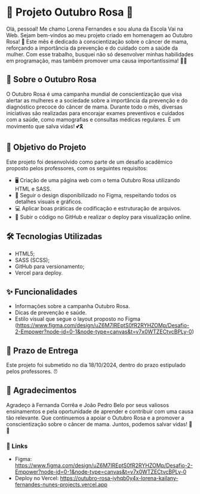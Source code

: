 # 💖 Projeto Outubro Rosa 💖
Olá, pessoal! Me chamo Lorena Fernandes e sou aluna da Escola Vai na Web. Sejam bem-vindos ao meu projeto criado em homenagem ao Outubro Rosa! 🎀
Este mês é dedicado à conscientização sobre o câncer de mama, reforçando a importância da prevenção e do cuidado com a saúde da mulher. Com esse trabalho, busquei não só desenvolver minhas habilidades em programação, mas também promover uma causa importantíssima! 💪🌸

## 📖 Sobre o Outubro Rosa
O Outubro Rosa é uma campanha mundial de conscientização que visa alertar as mulheres e a sociedade sobre a importância da prevenção e do diagnóstico precoce do câncer de mama. Durante todo o mês, diversas iniciativas são realizadas para encorajar exames preventivos e cuidados com a saúde, como mamografias e consultas médicas regulares. É um movimento que salva vidas! 💕🎗️

## 🎯 Objetivo do Projeto
Este projeto foi desenvolvido como parte de um desafio acadêmico proposto pelos professores, com os seguintes requisitos:
* 🖥️ Criação de uma página web com o tema Outubro Rosa utilizando HTML e SASS.
* 🎨 Seguir o design disponibilizado no Figma, respeitando todos os detalhes visuais e gráficos.
* 💻 Aplicar boas práticas de codificação e estruturação de arquivos.
* 🚀 Subir o código no GitHub e realizar o deploy para visualização online.

## 🛠️ Tecnologias Utilizadas
* HTML5;
* SASS (SCSS);
* GitHub para versionamento;
* Vercel para deploy.

## ✨ Funcionalidades
* Informações sobre a campanha Outubro Rosa.
* Dicas de prevenção e saúde.
* Estilo visual que segue o layout proposto no Figma (https://www.figma.com/design/uZ6M7IREptS0fR2RYHZOMp/Desafio-2-Empower?node-id=0-1&node-type=canvas&t=v7x0WTZECtvcBPLy-0)

## 📅 Prazo de Entrega
Este projeto foi submetido no dia 18/10/2024, dentro do prazo estipulado pelos professores. ⏰

## 📢 Agradecimentos
Agradeço à Fernanda Corrêa e João Pedro Belo por seus valiosos ensinamentos e pela oportunidade de aprender e contribuir com uma causa tão relevante. Que continuemos a apoiar o Outubro Rosa e a promover a conscientização sobre o câncer de mama. Juntos, podemos salvar vidas! 🎀💖

### 🎢 Links
* Figma: https://www.figma.com/design/uZ6M7IREptS0fR2RYHZOMp/Desafio-2-Empower?node-id=0-1&node-type=canvas&t=v7x0WTZECtvcBPLy-0
* Deploy no Vercel: https://outubro-rosa-jyhqb0y4x-lorena-kailany-fernandes-nunes-projects.vercel.app
